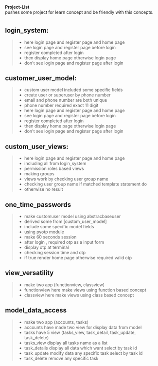 **Project-List** <br>
pushes some project for learn concept and be friendly with this concepts.

#
 

## login_system:
>+ here login page and register page and home page
>+ see login page and register page before login
>+ register completed after login 
>+ then display home page otherwise login page
>+ don't see login page and register page after login

## customer_user_model:
>+ custom user model included some specific fields
>+ create user or superuser by phone number
>+ email and phone number are both unique
>+ phone number required exact 11 digit
>+ here login page and register page and home page
>+ see login page and register page before login
>+ register completed after login 
>+ then display home page otherwise login page
>+ don't see login page and register page after login


## custom_user_views:
>+ here login page and register page and home page
>+ including all from login_system
>+ permission roles based views
>+ making groups
>+ views work by checking user group name
>+ checking user group name if matched template statement do
>+ otherwise no result 


## one_time_passwords
>+ make customuser model using abstracbaseuser
>+ derived some from [custom_user_model]
>+ include some specific model fields
>+ using pyotp module
>+ make 60 seconds session
>+ after login , required otp as a input form
>+ display otp at terminal
>+ checking session time and otp
>+ if true render home page otherwise required valid otp



## view_versatility
>+ make two app (functionview, classview)
>+ functionview here make views using function based concept
>+ classview here make views using class based concept

## model_data_access
>+ make two app (accounts, tasks)
>+ accounts have made two view for display data from model
>+ tasks have 5 view (tasks_view, task_detail, task_update, task_delete)
>+ tasks_view display all tasks name as a list
>+ task_details display all data which want select by task id
>+ task_update modify data any specific task select by task id
>+ task_delete remove any specific task